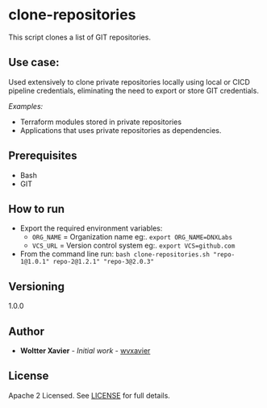 # clone-repositories

This script clones a list of GIT repositories.

## Use case:

Used extensively to clone private repositories locally using local or CICD pipeline credentials, eliminating the need to export or store GIT credentials.

_Examples:_

- Terraform modules stored in private repositories
- Applications that uses private repositories as dependencies.

## Prerequisites

- Bash
- GIT


## How to run

- Export the required environment variables:
    - `ORG_NAME` = Organization name eg:. `export ORG_NAME=DNXLabs`
    - `VCS_URL` = Version control system eg:. `export VCS=github.com`
- From the command line run: `bash clone-repositories.sh "repo-1@1.0.1" repo-2@1.2.1" "repo-3@2.0.3"`

## Versioning

1.0.0


## Author

* **Woltter Xavier** - *Initial work* - [wvxavier](https://github.com/wvxavier)

## License

Apache 2 Licensed. See [LICENSE](https://github.com/DNXLabs/tools-box/blob/master/LICENSE) for full details.
